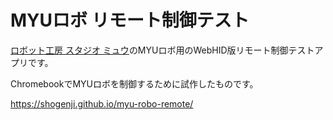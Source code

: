# MYUロボ リモート制御テスト

[ロボット工房 スタジオ ミュウ](http://www.studiomyu.com)のMYUロボ用のWebHID版リモート制御テストアプリです。

ChromebookでMYUロボを制御するために試作したものです。

https://shogenji.github.io/myu-robo-remote/

